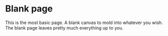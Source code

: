 # Blank page

This is the most basic page.  A blank canvas to mold into whatever you wish.  The blank page leaves pretty much everything up to you.
